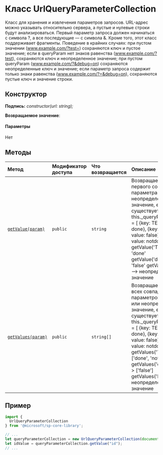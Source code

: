 # <a name="urlqueryparametercollection-class"></a>Класс UrlQueryParameterCollection







Класс для хранения и извлечения параметров запросов. URL-адрес можно указывать относительно сервера, а пустые и нулевые строки будут анализироваться. Первый параметр запроса должен начинаться с символа ?, а все последующие — с символа &. Кроме того, этот класс поддерживает фрагменты. Поведение в крайних случаях: при пустом значении (www.example.com/?test=) сохраняются ключ и пустое значение; если в queryParam нет знаков равенства (www.example.com/?test), сохраняются ключ и неопределенное значение; при пустом queryParam (www.example.com/?&debug=on) сохраняются неопределенные ключ и значение; если параметр запроса содержит только знаки равенства (www.example.com/?=&debug=on), сохраняются пустые ключ и значение строки.


## <a name="constructor"></a>Конструктор


**Подпись:** _constructor(url: string);_

**Возвращаемое значение**: 



#### <a name="parameters"></a>Параметры
Нет





## <a name="methods"></a>Методы

| Метод       | Модификатор доступа | Что возвращается    | Описание|
|:-------------|:----|:-------|:-----------|
|[`getValue(param)`](getvalue-urlqueryparametercollection.md)     | `public` | `string` | Возвращает значение первого совпадающего параметра запроса или неопределенное значение, если ключ не существует. Примеры: this._queryParameterList = [ {key: TEST, value: done}, {key: DEBUG, value: false}, {key: TEST, value: notdone}] getValue('TEST') ---> 'done' getValue('debug') ---> 'false' getValue('lost') ---> неопределенное значение |
|[`getValues(param)`](getvalues-urlqueryparametercollection.md)     | `public` | `string[]` | Возвращает значения всех совпадающих параметров запроса или неопределенное значение, если ключ не существует. Примеры: this._queryParameterList = [ {key: TEST, value: done}, {key: DEBUG, value: false}, {key: TEST, value: notdone}] getValues('TEST') ---> ['done', 'notdone'] getValues('debug') ---> ['false'] getValues('lost') ---> неопределенное значение |

## <a name="sample"></a>Пример

```ts
import {
  UrlQueryParameterCollection
} from '@microsoft/sp-core-library';

// ...
let queryParameterCollection = new UrlQueryParameterCollection(document.URL);
let idValue = queryParameterCollection.getValue("id");
// ...
```



